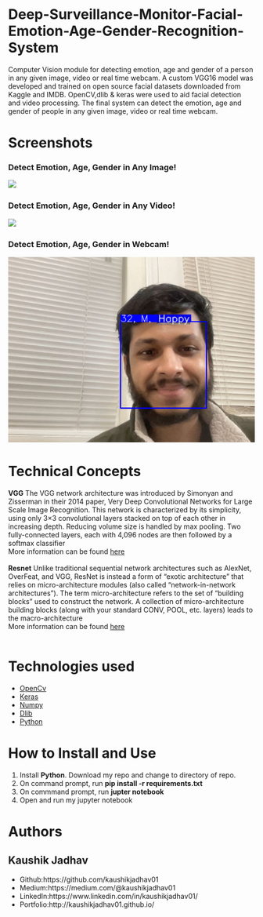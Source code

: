 # Deep-Surveillance-Monitor-Facial-Emotion-Age-Gender-Recognition-System
Computer Vision module for detecting emotion, age and gender of a person in any given image, video or real time webcam. A custom VGG16 model was developed and trained on open source facial datasets downloaded from Kaggle and IMDB. OpenCV,dlib &amp; keras were used to aid facial detection and video processing. The final system can detect the emotion, age and gender of people in any given image, video or real time webcam.

# Screenshots
### Detect Emotion, Age, Gender in Any Image!
<img width="600px" src="https://github.com/kaushikjadhav01/Deep-Surveillance-Monitor-Facial-Emotion-Age-Gender-Recognition-System/blob/master/output_images/meet.jpg">

### Detect Emotion, Age, Gender in Any Video!
<img width="600px" src="https://github.com/kaushikjadhav01/Deep-Surveillance-Monitor-Facial-Emotion-Age-Gender-Recognition-System/blob/master/output_video1.gif">

### Detect Emotion, Age, Gender in Webcam!
<img width="600px" src="https://github.com/kaushikjadhav01/Deep-Surveillance-Monitor-Facial-Emotion-Age-Gender-Recognition-System/blob/master/output_webcam1.PNG">

# Technical Concepts
<b>VGG</b> The VGG network architecture was introduced by Simonyan and Zisserman in their 2014 paper, Very Deep Convolutional Networks for Large Scale Image Recognition.
This network is characterized by its simplicity, using only 3×3 convolutional layers stacked on top of each other in increasing depth. Reducing volume size is handled by max pooling. Two fully-connected layers, each with 4,096 nodes are then followed by a softmax classifier
<br>
More information can be found <a href="https://www.pyimagesearch.com/2017/03/20/imagenet-vggnet-resnet-inception-xception-keras/">here</a>
<br>
<br>
<b>Resnet</b> Unlike traditional sequential network architectures such as AlexNet, OverFeat, and VGG, ResNet is instead a form of “exotic architecture” that relies on micro-architecture modules (also called “network-in-network architectures”).
The term micro-architecture refers to the set of “building blocks” used to construct the network. A collection of micro-architecture building blocks (along with your standard CONV, POOL, etc. layers) leads to the macro-architecture 
<br>
More information can be found <a href="https://www.pyimagesearch.com/2017/03/20/imagenet-vggnet-resnet-inception-xception-keras/">here</a>
<br>
<br>

# Technologies used
<ul>
  <li><a href="https://opencv.org/">OpenCv</a></li>
  <li><a href="https://keras.io/">Keras</a></li>
  <li><a href="https://numpy.org/">Numpy</a></li>
  <li><a href="http://dlib.net/">Dlib</a></li>
  <li><a href="https://www.python.org/">Python</a></li>
</ul>

# How to Install and Use
<ol>
  <li>Install <b>Python</b>. Download my repo and change to directory of repo.</li>
  <li>On command prompt, run <b>pip install -r requirements.txt</b></li>
  <li>On commmand prompt, run <b>jupter notebook</b></li>
  <li>Open and run my jupyter notebook</li>
</ol>

# Authors
## Kaushik Jadhav
<ul>
<li>Github:https://github.com/kaushikjadhav01</li>
<li>Medium:https://medium.com/@kaushikjadhav01</li>
<li>LinkedIn:https://www.linkedin.com/in/kaushikjadhav01/</li>
<li>Portfolio:http://kaushikjadhav01.github.io/</li>
</ul>

